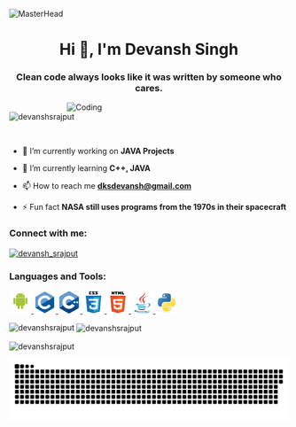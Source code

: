 ![MasterHead](https://res.cloudinary.com/superfolio/image/upload/v1620689979/68747470733a2f2f692e70696e696d672e636f6d2f6f726967696e616c732f63362f33332f63322f63363333633230656465383266306530636564376435373064626533613166332e676966_yjuh2s.gif)
<h1 align="center">Hi 👋, I'm Devansh Singh</h1>
<h3 align="center">Clean code always looks like it was written by someone who cares.</h3>
<img align="right" alt="Coding" width="400" src="https://cdn.dribbble.com/users/1162077/screenshots/3848914/programmer.gif"> 


<p align="left"> <img src="https://komarev.com/ghpvc/?username=devanshsrajput&label=Profile%20views&color=0e75b6&style=flat" alt="devanshsrajput" /> </p>

<p align="left"> <a href="https://twitter.com/" target="blank"><img src="https://img.shields.io/twitter/follow/?logo=twitter&style=for-the-badge" alt="" /></a> </p>

- 🔭 I’m currently working on **JAVA Projects**

- 🌱 I’m currently learning **C++, JAVA**

- 📫 How to reach me **dksdevansh@gmail.com**

- ⚡ Fun fact **NASA still uses programs from the 1970s in their spacecraft**

<h3 align="left">Connect with me:</h3>
<p align="left">
<a href="https://instagram.com/devansh_srajput" target="blank"><img align="center" src="https://raw.githubusercontent.com/rahuldkjain/github-profile-readme-generator/master/src/images/icons/Social/instagram.svg" alt="devansh_srajput" height="30" width="40" /></a>
</p>

<h3 align="left">Languages and Tools:</h3>
<p align="left"> <a href="https://developer.android.com" target="_blank" rel="noreferrer"> <img src="https://raw.githubusercontent.com/devicons/devicon/master/icons/android/android-original-wordmark.svg" alt="android" width="40" height="40"/> </a> <a href="https://www.cprogramming.com/" target="_blank" rel="noreferrer"> <img src="https://raw.githubusercontent.com/devicons/devicon/master/icons/c/c-original.svg" alt="c" width="40" height="40"/> </a> <a href="https://www.w3schools.com/cpp/" target="_blank" rel="noreferrer"> <img src="https://raw.githubusercontent.com/devicons/devicon/master/icons/cplusplus/cplusplus-original.svg" alt="cplusplus" width="40" height="40"/> </a> <a href="https://www.w3schools.com/css/" target="_blank" rel="noreferrer"> <img src="https://raw.githubusercontent.com/devicons/devicon/master/icons/css3/css3-original-wordmark.svg" alt="css3" width="40" height="40"/> </a> <a href="https://www.w3.org/html/" target="_blank" rel="noreferrer"> <img src="https://raw.githubusercontent.com/devicons/devicon/master/icons/html5/html5-original-wordmark.svg" alt="html5" width="40" height="40"/> </a> <a href="https://www.java.com" target="_blank" rel="noreferrer"> <img src="https://raw.githubusercontent.com/devicons/devicon/master/icons/java/java-original.svg" alt="java" width="40" height="40"/> </a> <a href="https://www.python.org" target="_blank" rel="noreferrer"> <img src="https://raw.githubusercontent.com/devicons/devicon/master/icons/python/python-original.svg" alt="python" width="40" height="40"/> </a> </p>

<p><img align="left" src="https://github-readme-stats.vercel.app/api/top-langs?username=devanshsrajput&show_icons=true&locale=en&layout=compact" alt="devanshsrajput" /></p>

<p>&nbsp;<img align="center" src="https://github-readme-stats.vercel.app/api?username=devanshsrajput&show_icons=true&locale=en" alt="devanshsrajput" /></p>

<p><img align="center" src="https://github-readme-streak-stats.herokuapp.com/?user=devanshsrajput&" alt="devanshsrajput" /></p>

<p align="center">
 <img width="1000" src="assets/github-snake.svg" alt="snake"/>
</p>
